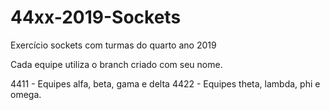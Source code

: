 # 44xx-2019-Sockets
Exercício sockets com turmas do quarto ano 2019

Cada equipe utiliza o branch criado com seu nome.

4411 - Equipes alfa, beta, gama e delta
4422 - Equipes theta, lambda, phi e omega.
